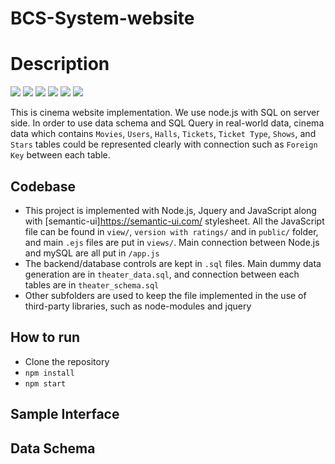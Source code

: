 # BCS-System-website

# Description
![](https://img.shields.io/badge/nodejs-11.2.0-green.svg)
![](https://img.shields.io/badge/npm-6.4.1-red.svg)
![](https://img.shields.io/badge/body_parser%20-1.18.3-blue.svg)
![](https://img.shields.io/badge/express-4.16.3-purple.svg)
![](https://img.shields.io/badge/faker-4.1.0-black.svg)
![](https://img.shields.io/badge/mysql-2.15.0-yellow.svg)


This is cinema website implementation. We use node.js with SQL on server side. In order to use data schema and SQL Query in real-world data, cinema data which contains `Movies`, `Users`, `Halls`, `Tickets`, `Ticket Type`, `Shows`, and `Stars` tables could be represented clearly with connection such as `Foreign Key` between each table. 

## Codebase
* This project is implemented with Node.js, Jquery and JavaScript along with [semantic-ui]https://semantic-ui.com/ stylesheet. All the JavaScript file can be found in `view/`, `version with ratings/` and in `public/` folder, and main `.ejs` files are put in `views/`. Main connection between Node.js and mySQL are all put in `/app.js`
* The backend/database controls are kept in `.sql` files. Main dummy data generation are in `theater_data.sql`, and connection between each tables are in `theater_schema.sql`
* Other subfolders are used to keep the file implemented in the use of third-party libraries, such as node-modules and jquery


## How to run
* Clone the repository
* `npm install`
* `npm start`

## Sample Interface


## Data Schema

